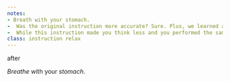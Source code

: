 ```yaml
---
notes:
- Breath with your stomach.
-  Was the original instruction more accurate? Sure. Plus, we learned a lot about the diaphragm. But I only really wanted you to breathe deeply. There's not going to be an anatomy quiz later.
-  While this instruction made you think less and you performed the same task!
class: instruction relax
---
```



<span class='tag'>after</span>


*Breathe* with your *stomach*.

